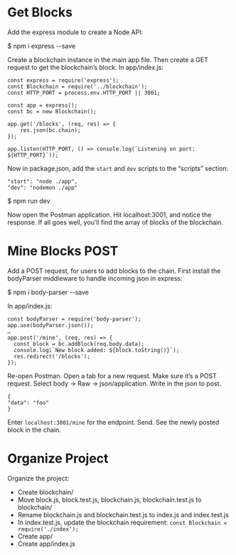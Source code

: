# Get Blocks
Add the express module to create a Node API:

$ npm i express --save

Create a blockchain instance in the main app file. Then create a GET request to get the blockchain’s block. In app/index.js:
```
const express = require('express');
const Blockchain = require('../blockchain');
const HTTP_PORT = process.env.HTTP_PORT || 3001;

const app = express();
const bc = new Blockchain();

app.get('/blocks', (req, res) => {
	res.json(bc.chain);
});

app.listen(HTTP_PORT, () => console.log(`Listening on port: ${HTTP_PORT}`));
```
Now in package.json, add the `start` and `dev` scripts to the “scripts” section:
```
"start": "node ./app",
"dev": "nodemon ./app"
```
$ npm run dev

Now open the Postman application. Hit localhost:3001, and notice the response.
If all goes well, you’ll find the array of blocks of the blockchain.

# Mine Blocks POST
Add a POST request, for users to add blocks to the chain. First install the bodyParser middleware to handle incoming json in express:

$ npm i body-parser --save

In app/index.js:
```
const bodyParser = require('body-parser');
app.use(bodyParser.json());
…
app.post('/mine', (req, res) => {
  const block = bc.addBlock(req.body.data);
  console.log(`New block added: ${block.toString()}`);
  res.redirect('/blocks');
});
```

Re-open Postman. Open a tab for a new request. Make sure it’s a POST request. Select body → Raw → json/application. Write in the json to post.
```
{
"data": "foo"
}
```
Enter `localhost:3001/mine` for the endpoint. Send. See the newly posted block in the chain.

# Organize Project
Organize the project:
- Create blockchain/
- Move block.js, block.test.js, blockchain.js, blockchain.test.js to blockchain/
- Rename blockchain.js and blockchain.test.js to index.js and index.test.js
- In index.test.js, update the blockchain requirement:
  `const Blockchain = require('./index');`
- Create app/
- Create app/index.js
